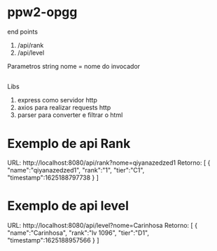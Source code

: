 # ppw2-opgg

end points
1. /api/rank
2. /api/level

Parametros 
string nome = nome do invocador 
##

Libs
1. express como servidor http  
2. axios para realizar requests http  
3. parser para converter e filtrar o html
##

# Exemplo de api Rank
URL: http://localhost:8080/api/rank?nome=qiyanazedzed1
Retorno:
[
  {
    "name":"qiyanazedzed1",
    "rank":"1",
    "tier":"C1",
    "timestamp":1625188797738
  }
]

# Exemplo de api level
URL: http://localhost:8080/api/level?nome=Carinhosa
Retorno:
[
  {
    "name":"Carinhosa",
    "rank":"lv  1096",
    "tier":"D1",
    "timestamp":1625188957566
  }
]
 
